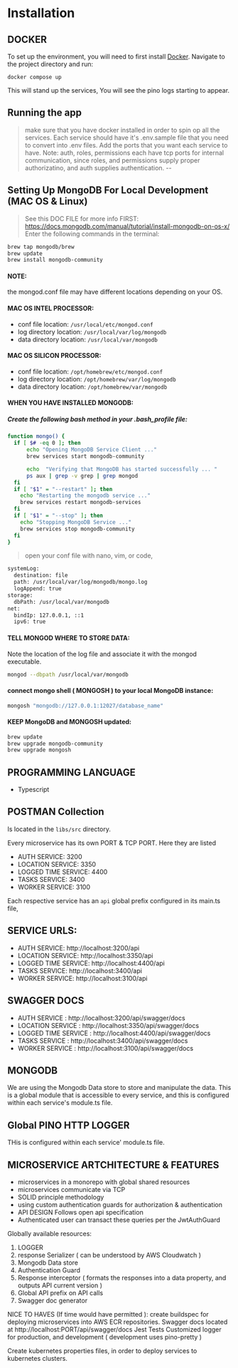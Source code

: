 # Installation

## DOCKER


To set up the environment, you will need to first install [Docker](https://docs.docker.com/engine/install/).
Navigate to the project directory and run:

```terminal
docker compose up
```
This will stand up the services, You will see the pino logs starting to appear.

## Running the app
>make sure that you have docker installed in order to spin op all the services.
Each service should have it's .env.sample file that you need to convert into .env files.  Add the ports that you want each service to have.
Note:
auth, roles, permissions each have tcp ports for internal communication, since roles, and permissions supply proper authorizatino, and auth supplies authentication.
--
>

## Setting Up MongoDB For Local Development (MAC OS & Linux)
>See this DOC FILE for more info FIRST: https://docs.mongodb.com/manual/tutorial/install-mongodb-on-os-x/
Enter the following commands in the terminal:
```bash
brew tap mongodb/brew
brew update
brew install mongodb-community
```
#### NOTE:
the mongod.conf file may have different locations depending on your OS.
#### MAC OS INTEL PROCESSOR:
- conf file location: `/usr/local/etc/mongod.conf`
- log directory location: `/usr/local/var/log/mongodb`
- data directory location: `/usr/local/var/mongodb`

#### MAC OS SILICON PROCESSOR:
- conf file location: `/opt/homebrew/etc/mongod.conf`
- log directory location: `/opt/homebrew/var/log/mongodb`
- data directory location: `/opt/homebrew/var/mongodb`

#### WHEN YOU HAVE INSTALLED MONGODB:
##### Create the following bash method in your .bash_profile file:
```bash
function mongo() {
  if [ $# -eq 0 ]; then
      echo "Opening MongoDB Service Client ..."
      brew services start mongodb-community

      echo  "Verifying that MongoDB has started successfully ... "
      ps aux | grep -v grep | grep mongod
  fi
  if [ "$1" = "--restart" ]; then
    echo "Restarting the mongodb service ..."
    brew services restart mongodb-services
  fi  
  if [ "$1" = "--stop" ]; then
    echo "Stopping MongoDB Service ..."
    brew services stop mongodb-community
  fi  
}
```
> open your conf file with nano, vim, or code,
```bash
systemLog:
  destination: file
  path: /usr/local/var/log/mongodb/mongo.log
  logAppend: true
storage:
  dbPath: /usr/local/var/mongodb
net:
  bindIp: 127.0.0.1, ::1
  ipv6: true
```

#### TELL MONGOD WHERE TO STORE DATA:
Note the location of the log file and associate it with the mongod executable.
```bash
mongod --dbpath /usr/local/var/mongodb
```

#### connect mongo shell ( MONGOSH ) to your local MongoDB instance:
```bash
mongosh "mongodb://127.0.0.1:12027/database_name"
```
#### KEEP MongoDB and MONGOSH updated:
```bash
brew update
brew upgrade mongodb-community
brew upgrade mongosh
```

## PROGRAMMING LANGUAGE 
 - Typescript

## POSTMAN Collection
Is located in the `libs/src` directory. 

Every microservice has its own PORT & TCP PORT. 
Here they are listed
- AUTH SERVICE: 3200
- LOCATION SERVICE: 3350
- LOGGED TIME SERVICE: 4400
- TASKS SERVICE: 3400
- WORKER SERVICE: 3100

Each respective service has an `api` global prefix configured in its main.ts file,

## SERVICE URLS:
- AUTH SERVICE: http://localhost:3200/api
- LOCATION SERVICE: http://localhost:3350/api
- LOGGED TIME SERVICE: http://localhost:4400/api
- TASKS SERVICE: http://localhost:3400/api
- WORKER SERVICE: http://localhost:3100/api

## SWAGGER DOCS
- AUTH SERVICE : http://localhost:3200/api/swagger/docs
- LOCATION SERVICE : http://localhost:3350/api/swagger/docs
- LOGGED TIME SERVICE : http://localhost:4400/api/swagger/docs
- TASKS SERVICE : http://localhost:3400/api/swagger/docs
- WORKER SERVICE : http://localhost:3100/api/swagger/docs

## MONGODB
We are using the Mongodb Data store to store and manipulate the data.
This is a global module that is accessible to every service, and this is configured within 
each service's module.ts file.

## Global PINO HTTP LOGGER
THis is configured within each service' module.ts file.

## MICROSERVICE ARTCHITECTURE & FEATURES
- microservices in a monorepo with global shared resources
- microservices communicate via TCP
- SOLID principle methodology
- using custom authentication guards for authorization & authentication
- API DESIGN Follows open api specification
- Authenticated user can transact these queries per the JwtAuthGuard

Globally available resources:
1.  LOGGER
2.  response Serializer ( can be understood by AWS Cloudwatch )
3.  Mongodb Data store
4.  Authentication Guard
5.  Response interceptor ( formats the responses into a data property, and outputs API current version )
6.  Global API prefix on API calls
7.  Swagger doc generator


NICE TO HAVES (If time would have permitted ):
create buildspec for deploying microservices into AWS ECR repositories.
Swagger docs located at http://localhost:PORT/api/swagger/docs
Jest Tests
Customized logger for production, and development ( development uses pino-pretty )


Create kubernetes properties files, in order to deploy services to kubernetes clusters.



